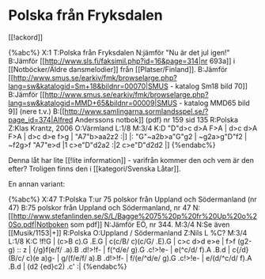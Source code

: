 # Polska från Fryksdalen

[[!ackord]]

{%abc%}
X:1
T:Polska från Fryksdalen
N:jämför "Nu är det jul igen!"
B:Jämför [[http://www.sls.fi/faksimil.php?id=16&page=314|nr 693a]] i [[Notböcker/Äldre dansmelodier]] från [[Platser/Finland]].
B:Jämför [[http://www.smus.se/earkiv/fmk/browselarge.php?lang=sw&katalogid=Sm+18&bildnr=00070|SMUS - katalog Sm18 bild 70]]
B:Jämför [[http://www.smus.se/earkiv/fmk/browselarge.php?lang=sw&katalogid=MMD+65&bildnr=00009|SMUS - katalog MMD65 bild 9]] (nere t.v.)
B:[[http://www.samlingarna.sormlandsspel.se/?page_id=374|Alfred Anderssons notbok]] (pdf) nr 159 sid 135
R:Polska
Z:Klas Krantz, 2006
O:Värmland
L:1/8
M:3/4
K:D
"D"d>c d>A F>A | d>c d>A F>A | d>c d>e f>g | "A7"b>aa2z2 :|]
|: "G"~a2b>a"G"g2 | ~g2a>g"D"f2 | ~f2g>f "A7"e>d |1 c>e"D"d2a2 :|2 c>e"D"d2d2 |]
{%endabc%}

Denna låt har lite [[!lite information]] - varifrån kommer den och vem är den efter? Troligen finns den i [[kategori/Svenska Låtar]].

En annan variant:

{%abc%}
X:47
T:Polska 
T:ur 75 polskor från Uppland och Södermanland (nr 47)
B:75 polskor från Uppland och Södermanland, nr 47
N:[[http://www.stefanlinden.se/S/L/Bagge%2075%20p%20fr%20Up%20o%20So.pdf|Notboken som pdf]]
N:Jämför EÖ, nr 344.
M:3/4
N:Se även [[Musik/1153|+]]
R:Polska
O:Uppland / Södermanland
Z:Nils L
%C?
M:3/4
L:1/8
K:C
!f!G | (c>B c).G .E.G | c(c/B/ c)(c/G/ .E).G | c>c d>d e>e | f>f (g2-g) ::
z | {/g}f(e/f/ .a).B .d!>!f- | f(^d/e/ g).G .c!>!e- | e(^c/d/ f).A .B.d | c{/d}(B/c/ c)(e a)g- |
g/(f/e/f/ a).B .d!>!f- | f/(e/^d/e/ g).G .c!>!e- | e/(d/^c/d/ f).A .B.d | (d2 {ed}c2) .c' :|
{%endabc%}

